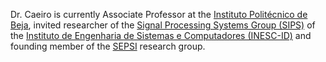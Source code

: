 ---
---

Dr. Caeiro is currently Associate Professor at the [Instituto Politécnico de Beja](http://www.ipbeja.pt), invited researcher of the [Signal Processing Systems Group (SIPS)](http://sips.inesc-id.pt) of the [Instituto de Engenharia de Sistemas e Computadores (INESC-ID)](http://www.inesc-id.pt) and founding member of the [SEPSI](http://sepsi.ipbeja.pt) research group.